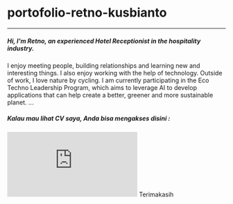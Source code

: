 # portofolio-retno-kusbianto
---
##### Hi, I'm Retno, an experienced Hotel Receptionist in the hospitality industry.
I enjoy meeting people, building relationships and learning new and interesting things.
I also enjoy working with the help of technology.
Outside of work, I love nature by cycling.
I am currently participating in the Eco Techno Leadership Program, which aims to leverage AI to develop applications that can help create a better, greener and more sustainable planet.
...
##### Kalau mau lihat CV saya, Anda bisa mengakses disini :
![CV](https://github.com/retno-kusbianto/portofolio-retno-kusbianto/blob/main/CV-pdf/CV%20Kerja%20Retno.%20K.pdf)
Terimakasih
